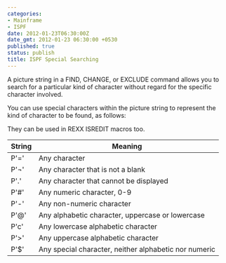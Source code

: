 ```yaml
---
categories:
- Mainframe
- ISPF
date: 2012-01-23T06:30:00Z
date_gmt: 2012-01-23 06:30:00 +0530
published: true
status: publish
title: ISPF Special Searching
---
```


A picture string in a FIND, CHANGE, or EXCLUDE command allows you to search for a particular kind of character without regard for the specific character involved.

You can use special characters within the picture string to represent the kind of character to be found, as follows:

They can be used in REXX ISREDIT macros too. 

|String | Meaning |
|-------|---------|
|P'='  | Any character|
|P'&not;' |  Any character that is not a blank||
|P'.' | Any character that cannot be displayed|
|P'#' | Any numeric character, 0-9|
|P'-' | Any non-numeric character|
|P'@' | Any alphabetic character, uppercase or lowercase|
|P'c' | Any lowercase alphabetic character|
|P'>' | Any uppercase alphabetic character|
|P'$' | Any special character, neither alphabetic nor numeric|
